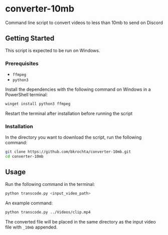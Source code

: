 # converter-10mb

Command line script to convert videos to less than 10mb to send on Discord

## Getting Started

This script is expected to be run on Windows.

### Prerequisites

- `ffmpeg`
- `python3`

Install the dependencies with the following command on Windows in a PowerShell terminal:

```bash
winget install python3 ffmpeg
```

Restart the terminal after installation before running the script

### Installation

In the directory you want to download the script, run the following command:

```bash
git clone https://github.com/bkrochta/converter-10mb.git
cd converter-10mb
```

## Usage

Run the following command in the terminal:

```bash
python transcode.py <input_video_path>
```

An example command:

```bash
python transcode.py ../Videos/clip.mp4
```

The converted file will be placed in the same directory as the input video file with `_10mb` appended.
